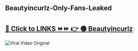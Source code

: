 
 ## Beautyincurlz-Only-Fans-Leaked

# <h2><a href="https://clipsfans.com/Beautyincurlz&ref=git">🔗 Click to LINKS ⏩⏩ 👉 🟢 Beautyincurlz </a></h2>

<a href="https://clipsfans.com/Beautyincurlz&ref=git" rel="nofollow" data-target="animated-image.originalLink"><img src="https://i.ibb.co.com/xMMVF88/686577567.gif" alt="Viral Video Original" style="max-width: 100%; display: inline-block;" data-target="animated-image.originalImage"></a>
